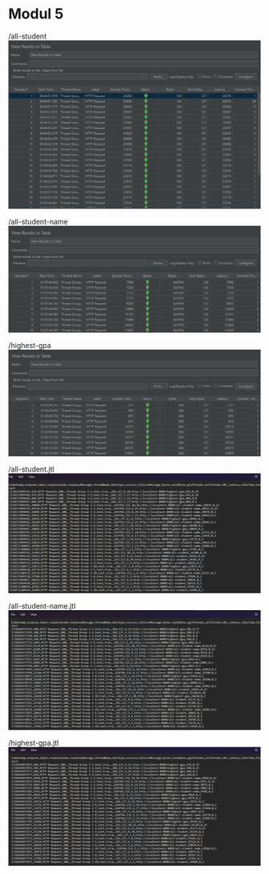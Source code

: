 # Modul 5
/all-student
![docs/all-student](docs/all-student.png)

/all-student-name
![docs/all-student-name.png](docs/all-student-name.png)

/highest-gpa
![docs/highest-gpa](docs/highest-gpa.png)

/all-student.jtl
![img.png](docs/all-student-jtl.png)

/all-student-name.jtl
![img.png](docs/all-student-name-jtl.png)

/highest-gpa.jtl
![img.png](docs/highest-gpa-jtl.png)